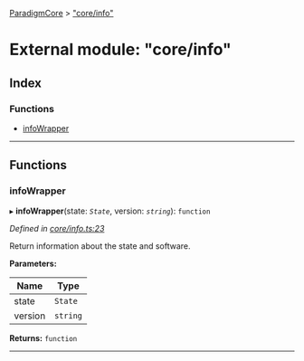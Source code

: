 [ParadigmCore](../README.md) > ["core/info"](../modules/_core_info_.md)

# External module: "core/info"

## Index

### Functions

* [infoWrapper](_core_info_.md#infowrapper)

---

## Functions

<a id="infowrapper"></a>

###  infoWrapper

▸ **infoWrapper**(state: *`State`*, version: *`string`*): `function`

*Defined in [core/info.ts:23](https://github.com/paradigmfoundation/paradigmcore/blob/5599f72/src/core/info.ts#L23)*

Return information about the state and software.

**Parameters:**

| Name | Type |
| ------ | ------ |
| state | `State` |
| version | `string` |

**Returns:** `function`

___

